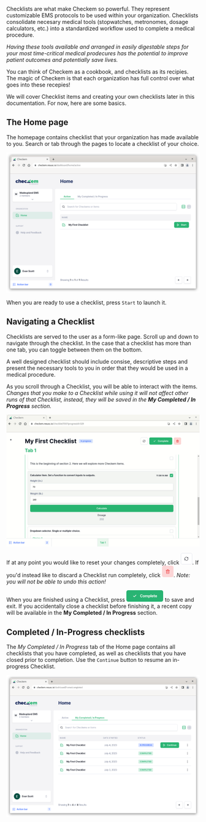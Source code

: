 Checklists are what make Checkem so powerful. They represent customizable EMS protocols to be used within your organization.
Checklists consolidate necesary medical tools (stopwatches, metronomes, dosage calculators, etc.) into a standardized workflow used to complete a medical procedure.

*Having these tools available and arranged in easily digestable steps for your most time-critical medical prodecures has the potential to improve patient outcomes and potentially save lives.*

You can think of Checkem as a cookbook, and checklists as its recipies. The magic of Checkem is that each organization has full control over what goes into these recepies!

We will cover Checklist items and creating your own checklists later in this documentation. For now, here are some basics.

## The Home page

The homepage contains checklist that your organization has made available to you. Search or tab through the pages to locate a checklist of your choice.

![The home page.](../images/home.png)

When you are ready to use a checklist, press `Start` to launch it.

## Navigating a Checklist
Checklists are served to the user as a form-like page. Scroll up and down to navigate through the checklist. In the case that a checklist has more than one tab, you can toggle between them on the bottom.

A well designed checklist should include consise, descriptive steps and present the necessary tools to you in order that they would be used in a medical procedure.

As you scroll through a Checklist, you will be able to interact with the items. *Changes that you make to a Checklist while using it will not affect other runs of that Checklist, instead, they will be saved in the __My Completed / In Progress__ section.*

![Interacting with a Checklist.](../images/using-a-checklist.gif)

If at any point you would like to reset your changes completely, click ![the refresh icon](../images/refresh-icon.png). If you'd instead like to discard a Checklist run completely, click ![the trash icon](../images/trash-icon.png). *Note: you will not be able to undo this action!*

When you are finished using a Checklist, press ![the complete button](../images/complete-button.png) to save and exit. If you accidentally close a checklist before finishing it, a recent copy will be available in the __My Completed / In Progress__ section.

## Completed / In-Progress checklists

The *My Completed / In Progress* tab of the Home page contains all checklists that you have completed, as well as checklists that you have closed prior to completion. Use the `Continue` button to resume an in-progress Checklist.

![My Completed / In Progress tab](../images/my-completed-in-progress.png)